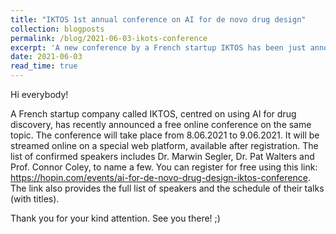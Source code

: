 ```yaml
---
title: "IKTOS 1st annual conference on AI for de novo drug design"
collection: blogposts
permalink: /blog/2021-06-03-ikots-conference
excerpt: 'A new conference by a French startup IKTOS has been just announced. See https://hopin.com/events/ai-for-de-novo-drug-design-iktos-conference for details'
date: 2021-06-03
read_time: true
---
```


Hi everybody! 

A French startup company called IKTOS, centred on using AI for drug discovery, has recently announced a free online conference on the same topic. The conference will take place from 8.06.2021 to 9.06.2021. It will be streamed online on a special web platform, available after registration. The list of confirmed speakers includes Dr. Marwin Segler, Dr. Pat Walters and Prof. Connor Coley, to name a few. You can register for free using this link: https://hopin.com/events/ai-for-de-novo-drug-design-iktos-conference. The link also provides the full list of speakers and the schedule of their talks (with titles). 

Thank you for your kind attention. See you there! ;)